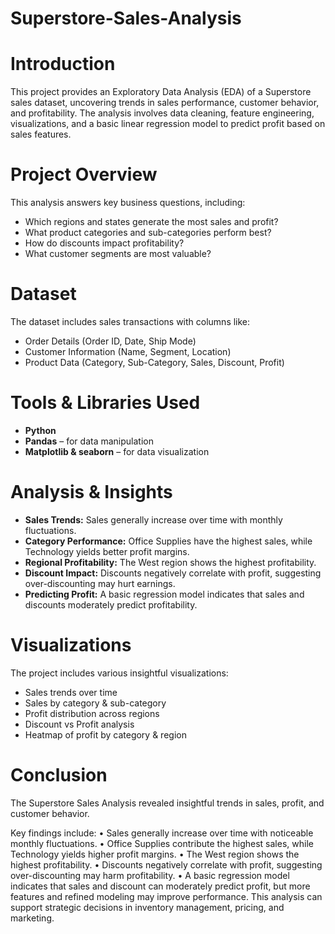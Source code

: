 # Superstore-Sales-Analysis
# **Introduction**
This project provides an Exploratory Data Analysis (EDA) of a Superstore sales dataset, uncovering trends in sales performance, customer behavior, and profitability. The analysis involves data cleaning, feature engineering, visualizations, and a basic linear regression model to predict profit based on sales features.

# **Project Overview**

  This analysis answers key business questions, including:

 - Which regions and states generate the most sales and profit?
 - What product categories and sub-categories perform best?
 - How do discounts impact profitability?
 - What customer segments are most valuable?

# **Dataset**
  The dataset includes sales transactions with columns like:
   
  - Order Details (Order ID, Date, Ship Mode)
  - Customer Information (Name, Segment, Location)
  - Product Data (Category, Sub-Category, Sales, Discount, Profit)

# **Tools & Libraries Used**
- **Python**
- **Pandas** – for data manipulation
- **Matplotlib & seaborn** – for data visualization

# **Analysis & Insights**
- **Sales Trends:** Sales generally increase over time with monthly fluctuations.
- **Category Performance:** Office Supplies have the highest sales, while Technology yields better profit margins.
- **Regional Profitability:** The West region shows the highest profitability.
- **Discount Impact:** Discounts negatively correlate with profit, suggesting over-discounting may hurt earnings.
- **Predicting Profit:** A basic regression model indicates that sales and discounts moderately predict profitability.

# **Visualizations**
The project includes various insightful visualizations:
- Sales trends over time
- Sales by category & sub-category
- Profit distribution across regions
- Discount vs Profit analysis
- Heatmap of profit by category & region

# **Conclusion**
 The Superstore Sales Analysis revealed insightful trends in sales, profit, and customer behavior. 
 
Key findings include:
 • Sales generally increase over time with noticeable monthly fluctuations.
 • Office Supplies contribute the highest sales, while Technology yields higher profit 
margins.
 • The West region shows the highest profitability.
 • Discounts negatively correlate with profit, suggesting over-discounting may harm 
profitability.
 • A basic regression model indicates that sales and discount can moderately predict profit, 
but more features and refined modeling may improve performance.
 This analysis can support strategic decisions in inventory management, pricing, and marketing.

